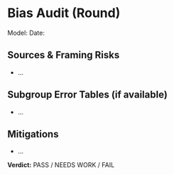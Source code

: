 ﻿# Bias Audit (Round)
Model: <name>
Date: <YYYY-MM-DD>

## Sources & Framing Risks
- …

## Subgroup Error Tables (if available)
- …

## Mitigations
- …

**Verdict:** PASS / NEEDS WORK / FAIL
